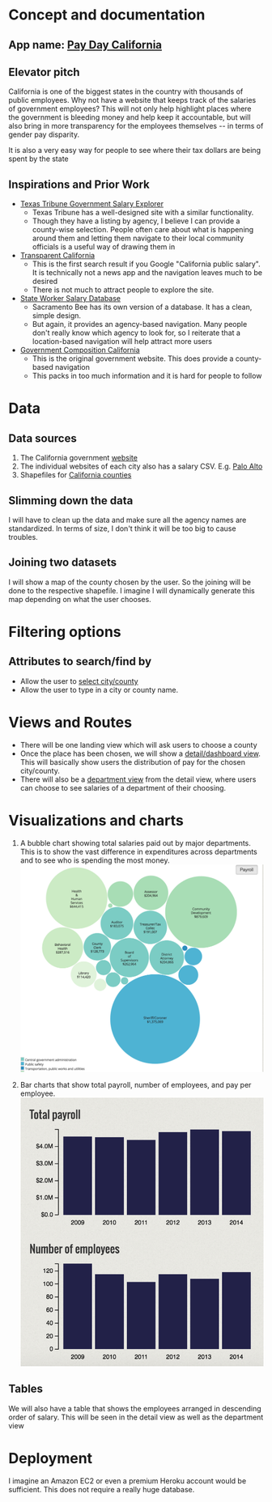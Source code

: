 # Concept and documentation


## App name: [Pay Day California](http://payday.cironline.org/)

## Elevator pitch

California is one of the biggest states in the country with thousands of public employees. Why not have a website that keeps track of the salaries of government employees? This will not only help highlight places where the government is bleeding money and help keep it accountable, but will also bring in more transparency for the employees themselves -- in terms of gender pay disparity.

It is also a very easy way for people to see where their tax dollars are being spent by the state

## Inspirations and Prior Work

- [Texas Tribune Government Salary Explorer](https://salaries.texastribune.org/)
  + Texas Tribune has a well-designed site with a similar functionality.
  + Though they have a listing by agency, I believe I can provide a county-wise selection. People often care about what is happening around them and letting them navigate to their local community officials is a useful way of drawing them in
- [Transparent California](http://transparentcalifornia.com/)
  + This is the first search result if you Google "California public salary". It is technically not a news app and the navigation leaves much to be desired
  + There is not much to attract people to explore the site.
- [State Worker Salary Database](http://www.sacbee.com/site-services/databases/state-pay/article2642161.html)
  + Sacramento Bee has its own version of a database. It has a clean, simple design. 
  + But again, it provides an agency-based navigation. Many people don't really know which agency to look for, so I reiterate that a location-based navigation will help attract more users
- [Government Composition California](http://publicpay.ca.gov/)
  + This is the original government website. This does provide a county-based navigation
  + This packs in too much information and it is hard for people to follow

# Data

## Data sources
1. The California government [website](http://publicpay.ca.gov/Reports/RawExport.aspx)
2. The individual websites of each city also has a salary CSV. E.g. [Palo Alto](http://data.cityofpaloalto.org/dataviews/227867/2015-city-of-palo-alto-employee-salaries/)
3. Shapefiles for [California counties](https://catalog.data.gov/dataset/tiger-line-shapefile-2013-state-california-current-place)

## Slimming down the data
I will have to clean up the data and make sure all the agency names are standardized. In terms of size, I don't think it will be too big to cause troubles.


## Joining two datasets
I will show a map of the county chosen by the user. So the joining will be done to the respective shapefile. I imagine I will dynamically generate this map depending on what the user chooses.

# Filtering options

## Attributes to search/find by

- Allow the user to [select city/county](http://payday.cironline.org/)
- Allow the user to type in a city or county name.


# Views and Routes
- There will be one landing view which will ask users to choose a county
- Once the place has been chosen, we will show a [detail/dashboard view](http://payday.cironline.org/county/alpine/). This will basically show users the distribution of pay for the chosen city/county. 
- There will also be a [department view](http://payday.cironline.org/department/38296/?batch_id=308414) from the detail view, where users can choose to see salaries of a department of their choosing.


# Visualizations and charts
1. A bubble chart showing total salaries paid out by major departments. This is to show the vast difference in expenditures across departments and to see who is spending the most money.
![image bubble.png](assets/bubble.png)

2. Bar charts that show total payroll, number of employees, and pay per employee.
![image img1.png](assets/img1.png)


## Tables
We will also have a table that shows the employees arranged in descending order of salary. This will be seen in the detail view as well as the department view


# Deployment
I imagine an Amazon EC2 or even a premium Heroku account would be sufficient. This does not require a really huge database.